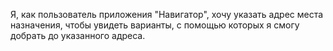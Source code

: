 Я, как пользователь приложения "Навигатор", хочу указать адрес места назначения, чтобы увидеть варианты, с помощью которых я смогу добрать до указанного адреса.